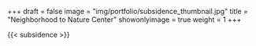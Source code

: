 +++
draft = false
image = "img/portfolio/subsidence_thumbnail.jpg"
title = "Neighborhood to Nature Center"
showonlyimage = true
weight = 1
+++

{{< subsidence >}}
